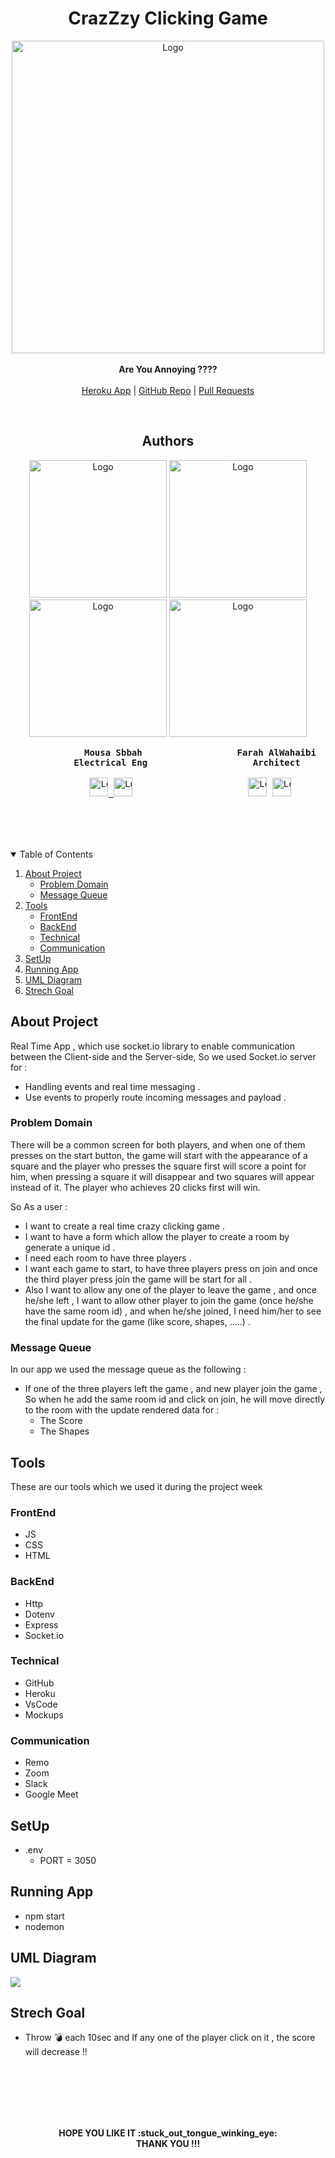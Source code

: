 <h1 align="center" ><strong>CrazZzy Clicking Game</strong></h1>

  <p align="center"> 
<!-- <img src="http://static.skaip.org/img/emoticons/180x180/f6fcff/holidayspirit.gif" alt="Logo" width="270" height="270">
 <img src="https://i.pinimg.com/originals/a8/75/81/a875811ca478a881b1223c8ca1b6beaf.gif" alt="Logo" width="270" height="270">
  <img src="https://media1.giphy.com/media/3o6Zt7Esrorq22OiGY/giphy.gif" alt="Logo" width="270" height="270"> -->
  <img src="https://cdn.dribbble.com/users/387276/screenshots/3284576/millenials-fb-reactions3.gif" alt="Logo"  height=500">
  </a>
    <br />
    <br />
    <strong>Are You Annoying ????</strong>
    <br />
    <br />
          <a href="https://crazy-clicking.herokuapp.com/">Heroku App</a> 
                                                         | 
                                                         <a href="https://github.com/MousaSbbah/Crazy-Clicking">GitHub Repo</a> 
                                                                                                               | 
                                                                                                               <a href="https://github.com/MousaSbbah/Crazy-Clicking/pulls?q=is%3Apr+is%3Aclosed">Pull Requests</a>
  </p>
  <br />
  <h2 align="center" ><strong>Authors</strong></h2>
  <p align="center"> 
  <img src="https://ca.slack-edge.com/TNGRRLUMA-U01LAQ5747L-ab0f56d7d856-512" alt="Logo" width="220" height="220" >
  <img src="https://avatars.githubusercontent.com/u/78366617?v=4" alt="Logo" width="220" height="220">
  <img src="https://ca.slack-edge.com/TNGRRLUMA-U01M0KJAQ7J-9ddc3f3470a2-512" alt="Logo" width="220" height="220">
  <img src="https://ca.slack-edge.com/TNGRRLUMA-U01LB0UBL8K-9095dd3c4336-512" alt="Logo" width="220" height="220">
  </p>
  <pre >
              <strong>Mousa Sbbah</strong>                  <strong>Farah AlWahaibi</strong>               <strong>Tamara Albilleh</strong>                 <strong>Emran Aloul</strong>
            <strong>Electrical Eng</strong>                    <strong>Architect</strong>                        <strong>Nurse</strong>                    <strong>Mechanical Eng</strong><br />
               <a href="https://github.com/MousaSbbah"><img src="https://icon-library.com/images/github-svg-icon/github-svg-icon-1.jpg" alt="Logo" width="30" height="30" > </a><a href="https://www.linkedin.com/in/mousasabah/"><img src="https://www.clipartmax.com/png/middle/157-1571709_follow-us-high-resolution-linkedin-logo.png" alt="Logo" width="30" height="30" ></a>                      <a href="https://github.com/farahalwahaibi"><img src="https://icon-library.com/images/github-svg-icon/github-svg-icon-1.jpg" alt="Logo" width="30" height="30" ></a> <a href="https://www.linkedin.com/in/farah-wahaibi/"><img src="https://www.clipartmax.com/png/middle/157-1571709_follow-us-high-resolution-linkedin-logo.png" alt="Logo" width="30" height="30" ></a>                     <a href="https://github.com/tamaraalbilleh"><img src="https://icon-library.com/images/github-svg-icon/github-svg-icon-1.jpg" alt="Logo" width="30" height="30" ></a> <a href="https://www.linkedin.com/in/tamaraalbilleh/"><img src="https://www.clipartmax.com/png/middle/157-1571709_follow-us-high-resolution-linkedin-logo.png" alt="Logo" width="30" height="30" ></a>                      <a href="https://github.com/emranaloul"><img src="https://icon-library.com/images/github-svg-icon/github-svg-icon-1.jpg" alt="Logo" width="30" height="30" ></a> <a href="https://www.linkedin.com/in/emran-aloul/"><img src="https://www.clipartmax.com/png/middle/157-1571709_follow-us-high-resolution-linkedin-logo.png" alt="Logo" width="30" height="30" ></a> 
 </pre>
  
         
         

<br />
<br />
<br />
<!-- TABLE OF CONTENTS -->
<details open="open">
  <summary>Table of Contents</summary>
  <ol>
    <li>
      <a href="#About-Project">About Project</a>
      <ul>
        <li><a href="#problem-domain">Problem Domain</a></li>
        <li><a href="#message-queue">Message Queue</a></li>
      </ul>
    </li>
    <li>
      <a href="#tools">Tools</a>
      <ul>
        <li><a href="#frontend">FrontEnd</a></li>
        <li><a href="#backend">BackEnd</a></li>
        <li><a href="#technical">Technical</a></li>
        <li><a href="#communication">Communication</a></li>
      </ul>
    </li>
    <li><a href="#setup">SetUp</a></li>
    <li><a href="#running-app">Running App</a></li>
    <li><a href="#uml-diagram">UML Diagram</a></li>
    <li><a href="#strech-goal">Strech Goal</a></li>
  </ol>
</details>




<!-- ABOUT PROJECT -->
## About Project

Real Time App , which use socket.io library to enable communication between the Client-side and the Server-side, So we used Socket.io server for :

* Handling events and real time messaging .
* Use events to properly route incoming messages and payload .

### Problem Domain

There will be a common screen for both players, and when one of them presses on the start button, the game will start with the appearance of a square and the player who presses the square first will score a point for him, when pressing a square it will disappear and two squares will appear instead of it. The player who achieves 20 clicks first will win.

So As a user :

* I want to create a real time crazy clicking game .
* I want to have a form which allow the player to create a room by generate a unique id .
* I need each room to have three players .
* I want each game to start, to have three players press on join and once the third player press join the game will be start for all .
* Also I want to allow any one of the player to leave the game , and once he/she left , I want to allow other player to join the game (once he/she have the same room id) , and when he/she joined, I need him/her to see the final update for the game (like score, shapes, .....) .


### Message Queue

In our app we used the message queue as the following :

* If one of the three players left the game , and new player join the game , So when he add the same room id and click on join, he will move directly to the room with the update rendered data for :
  * The Score
  * The Shapes


<!-- Tools -->
## Tools

These are our tools which we used it during the project week

### FrontEnd

* JS
* CSS
* HTML

### BackEnd

* Http
* Dotenv
* Express
* Socket.io

### Technical

* GitHub
* Heroku
* VsCode
* Mockups

### Communication

* Remo
* Zoom
* Slack
* Google Meet


<!-- SetUp -->
## SetUp

* .env
  * PORT = 3050


<!-- Running App -->
## Running App

* npm start
* nodemon


<!-- UML Diagram -->
## UML Diagram

![](https://j.top4top.io/p_1982va0th1.jpg
)


<!-- Strech Goal -->
## Strech Goal

* Throw :bomb: each 10sec and If any one of the player click on it , the score will decrease !!

<br/>
<br/>
<br/>
<br/>
<br/>
<p align="center">
<strong>HOPE YOU LIKE IT :stuck_out_tongue_winking_eye:</strong>
<br/>
<strong>THANK YOU !!!</strong>
</p>
